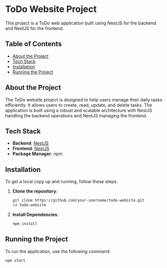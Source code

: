 # ToDo Website Project

This project is a ToDo web application built using NestJS for the backend and NextJS for the frontend.

## Table of Contents

- [About the Project](#about-the-project)
- [Tech Stack](#tech-stack)
- [Installation](#installation)
- [Running the Project](#running-the-project)

## About the Project

The ToDo website project is designed to help users manage their daily tasks efficiently. It allows users to create, read, update, and delete tasks. The application is built using a robust and scalable architecture with NestJS handling the backend operations and NextJS managing the frontend.

## Tech Stack

- **Backend**: [NestJS](https://nestjs.com/)
- **Frontend**: [NextJS](https://nextjs.org/)
- **Package Manager**: npm

## Installation

To get a local copy up and running, follow these steps:

1. **Clone the repository**:
   ```bash
   git clone https://github.com/your-username/todo-website.git
   cd todo-website
2. **Install Dependencies**:
   ```bash
   npm install
## Running the Project

To run the application, use the following command:

```bash
npm start

